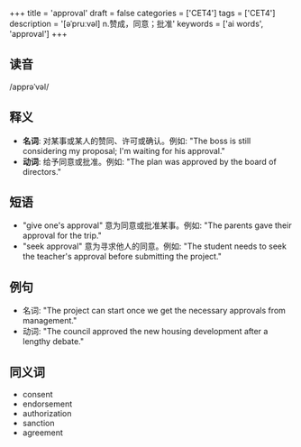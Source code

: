 +++
title = 'approval'
draft = false
categories = ['CET4']
tags = ['CET4']
description = '[əˈpruːvəl] n.赞成，同意；批准'
keywords = ['ai words', 'approval']
+++

## 读音
/apprəˈvəl/

## 释义
- **名词**: 对某事或某人的赞同、许可或确认。例如: "The boss is still considering my proposal; I'm waiting for his approval."
- **动词**: 给予同意或批准。例如: "The plan was approved by the board of directors."

## 短语
- "give one's approval" 意为同意或批准某事。例如: "The parents gave their approval for the trip."
- "seek approval" 意为寻求他人的同意。例如: "The student needs to seek the teacher's approval before submitting the project."

## 例句
- 名词: "The project can start once we get the necessary approvals from management."
- 动词: "The council approved the new housing development after a lengthy debate."

## 同义词
- consent
- endorsement
- authorization
- sanction
- agreement
